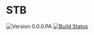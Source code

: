 # STB
![Version 0.0.0.PA](https://img.shields.io/badge/Version-0.0.0.PA-brightgreen) [![Build Status](https://travis-ci.com/NWhite421/STB.svg?branch=Dev)](https://travis-ci.com/NWhite421/STB)
